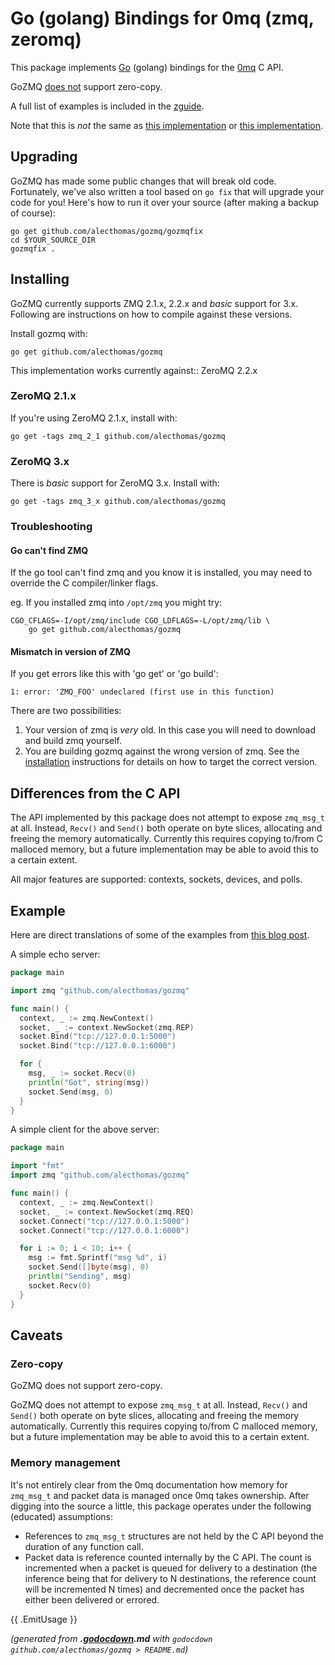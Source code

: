 # Go (golang) Bindings for 0mq (zmq, zeromq)

This package implements [Go](http://golang.org) (golang) bindings for
the [0mq](http://zeromq.org) C API.

GoZMQ [does not](#zero-copy) support zero-copy.

A full list of examples is included in the [zguide](https://github.com/imatix/zguide/tree/master/examples/Go).

Note that this is *not* the same as [this
implementation](http://github.com/boggle/gozero) or [this
implementation](http://code.google.com/p/gozmq/).

## Upgrading

GoZMQ has made some public changes that will break old code.  Fortunately, we've also written a tool based on `go fix` that will upgrade your code for you!  Here's how to run it over your source (after making a backup of course):

    go get github.com/alecthomas/gozmq/gozmqfix
    cd $YOUR_SOURCE_DIR
    gozmqfix .

## Installing

GoZMQ currently supports ZMQ 2.1.x, 2.2.x and *basic* support for 3.x. Following are instructions on how to compile against these versions.

Install gozmq with:

    go get github.com/alecthomas/gozmq

This implementation works currently against:: ZeroMQ 2.2.x

### ZeroMQ 2.1.x

If you're using ZeroMQ 2.1.x, install with:

    go get -tags zmq_2_1 github.com/alecthomas/gozmq

### ZeroMQ 3.x

There is *basic* support for ZeroMQ 3.x. Install with:

    go get -tags zmq_3_x github.com/alecthomas/gozmq

### Troubleshooting

#### Go can't find ZMQ

If the go tool can't find zmq and you know it is installed, you may need to override the C compiler/linker flags.

eg. If you installed zmq into `/opt/zmq` you might try:

	CGO_CFLAGS=-I/opt/zmq/include CGO_LDFLAGS=-L/opt/zmq/lib \
		go get github.com/alecthomas/gozmq

#### Mismatch in version of ZMQ

If you get errors like this with 'go get' or 'go build':

    1: error: 'ZMQ_FOO' undeclared (first use in this function)
    
There are two possibilities:

1. Your version of zmq is *very* old. In this case you will need to download and build zmq yourself.
2. You are building gozmq against the wrong version of zmq. See the [installation](#installation) instructions for details on how to target the correct version.

## Differences from the C API

The API implemented by this package does not attempt to expose
`zmq_msg_t` at all. Instead, `Recv()` and `Send()` both operate on byte
slices, allocating and freeing the memory automatically. Currently this
requires copying to/from C malloced memory, but a future implementation
may be able to avoid this to a certain extent.

All major features are supported: contexts, sockets, devices, and polls.

## Example

Here are direct translations of some of the examples from [this blog
post](http://nichol.as/zeromq-an-introduction).

A simple echo server:

```go
package main

import zmq "github.com/alecthomas/gozmq"

func main() {
  context, _ := zmq.NewContext()
  socket, _ := context.NewSocket(zmq.REP)
  socket.Bind("tcp://127.0.0.1:5000")
  socket.Bind("tcp://127.0.0.1:6000")

  for {
    msg, _ := socket.Recv(0)
    println("Got", string(msg))
    socket.Send(msg, 0)
  }
}
```

A simple client for the above server:

```go
package main

import "fmt"
import zmq "github.com/alecthomas/gozmq"

func main() {
  context, _ := zmq.NewContext()
  socket, _ := context.NewSocket(zmq.REQ)
  socket.Connect("tcp://127.0.0.1:5000")
  socket.Connect("tcp://127.0.0.1:6000")

  for i := 0; i < 10; i++ {
    msg := fmt.Sprintf("msg %d", i)
    socket.Send([]byte(msg), 0)
    println("Sending", msg)
    socket.Recv(0)
  }
}
```

## Caveats

### Zero-copy

GoZMQ does not support zero-copy.

GoZMQ does not attempt to expose `zmq_msg_t` at all. Instead, `Recv()` and `Send()`
both operate on byte slices, allocating and freeing the memory automatically.
Currently this requires copying to/from C malloced memory, but a future
implementation may be able to avoid this to a certain extent.


### Memory management

It's not entirely clear from the 0mq documentation how memory for
`zmq_msg_t` and packet data is managed once 0mq takes ownership. After
digging into the source a little, this package operates under the
following (educated) assumptions:

-   References to `zmq_msg_t` structures are not held by the C API
    beyond the duration of any function call.
-   Packet data is reference counted internally by the C API. The count
    is incremented when a packet is queued for delivery to a destination
    (the inference being that for delivery to N destinations, the
    reference count will be incremented N times) and decremented once
    the packet has either been delivered or errored.

{{ .EmitUsage }}

*(generated from **.[godocdown](https://github.com/robertkrimen/godocdown).md** with `godocdown github.com/alecthomas/gozmq > README.md`)*
